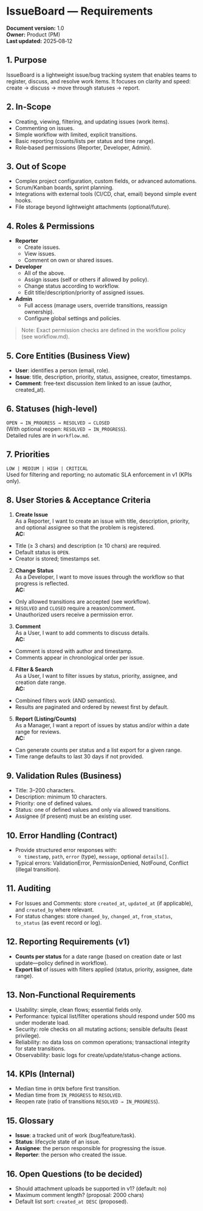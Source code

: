 # IssueBoard — Requirements

**Document version:** 1.0  
**Owner:** Product (PM)  
**Last updated:** 2025‑08‑12

## 1. Purpose
IssueBoard is a lightweight issue/bug tracking system that enables teams to register, discuss, and resolve work items. It focuses on clarity and speed: create → discuss → move through statuses → report.

## 2. In‑Scope
- Creating, viewing, filtering, and updating issues (work items).
- Commenting on issues.
- Simple workflow with limited, explicit transitions.
- Basic reporting (counts/lists per status and time range).
- Role‑based permissions (Reporter, Developer, Admin).

## 3. Out of Scope
- Complex project configuration, custom fields, or advanced automations.
- Scrum/Kanban boards, sprint planning.
- Integrations with external tools (CI/CD, chat, email) beyond simple event hooks.
- File storage beyond lightweight attachments (optional/future).

## 4. Roles & Permissions
- **Reporter**
    - Create issues.
    - View issues.
    - Comment on own or shared issues.
- **Developer**
    - All of the above.
    - Assign issues (self or others if allowed by policy).
    - Change status according to workflow.
    - Edit title/description/priority of assigned issues.
- **Admin**
    - Full access (manage users, override transitions, reassign ownership).
    - Configure global settings and policies.

> Note: Exact permission checks are defined in the workflow policy (see workflow.md).

## 5. Core Entities (Business View)
- **User**: identifies a person (email, role).
- **Issue**: title, description, priority, status, assignee, creator, timestamps.
- **Comment**: free‑text discussion item linked to an issue (author, created_at).

## 6. Statuses (high‑level)
`OPEN → IN_PROGRESS → RESOLVED → CLOSED`  
(With optional reopen: `RESOLVED → IN_PROGRESS`).  
Detailed rules are in `workflow.md`.

## 7. Priorities
`LOW | MEDIUM | HIGH | CRITICAL`  
Used for filtering and reporting; no automatic SLA enforcement in v1 (KPIs only).

## 8. User Stories & Acceptance Criteria
1) **Create Issue**  
   As a Reporter, I want to create an issue with title, description, priority, and optional assignee so that the problem is registered.  
   **AC:**
- Title (≥ 3 chars) and description (≥ 10 chars) are required.
- Default status is `OPEN`.
- Creator is stored; timestamps set.

2) **Change Status**  
   As a Developer, I want to move issues through the workflow so that progress is reflected.  
   **AC:**
- Only allowed transitions are accepted (see workflow).
- `RESOLVED` and `CLOSED` require a reason/comment.
- Unauthorized users receive a permission error.

3) **Comment**  
   As a User, I want to add comments to discuss details.  
   **AC:**
- Comment is stored with author and timestamp.
- Comments appear in chronological order per issue.

4) **Filter & Search**  
   As a User, I want to filter issues by status, priority, assignee, and creation date range.  
   **AC:**
- Combined filters work (AND semantics).
- Results are paginated and ordered by newest first by default.

5) **Report (Listing/Counts)**  
   As a Manager, I want a report of issues by status and/or within a date range for reviews.  
   **AC:**
- Can generate counts per status and a list export for a given range.
- Time range defaults to last 30 days if not provided.

## 9. Validation Rules (Business)
- Title: 3–200 characters.
- Description: minimum 10 characters.
- Priority: one of defined values.
- Status: one of defined values and only via allowed transitions.
- Assignee (if present) must be an existing user.

## 10. Error Handling (Contract)
- Provide structured error responses with:
    - `timestamp`, `path`, `error` (type), `message`, optional `details[]`.
- Typical errors: ValidationError, PermissionDenied, NotFound, Conflict (illegal transition).

## 11. Auditing
- For Issues and Comments: store `created_at`, `updated_at` (if applicable), and `created_by` where relevant.
- For status changes: store `changed_by`, `changed_at`, `from_status`, `to_status` (as event record or log).

## 12. Reporting Requirements (v1)
- **Counts per status** for a date range (based on creation date or last update—policy defined in workflow).
- **Export list** of issues with filters applied (status, priority, assignee, date range).

## 13. Non‑Functional Requirements
- Usability: simple, clean flows; essential fields only.
- Performance: typical list/filter operations should respond under 500 ms under moderate load.
- Security: role checks on all mutating actions; sensible defaults (least privilege).
- Reliability: no data loss on common operations; transactional integrity for state transitions.
- Observability: basic logs for create/update/status‑change actions.

## 14. KPIs (Internal)
- Median time in `OPEN` before first transition.
- Median time from `IN_PROGRESS` to `RESOLVED`.
- Reopen rate (ratio of transitions `RESOLVED → IN_PROGRESS`).

## 15. Glossary
- **Issue**: a tracked unit of work (bug/feature/task).
- **Status**: lifecycle state of an issue.
- **Assignee**: the person responsible for progressing the issue.
- **Reporter**: the person who created the issue.

## 16. Open Questions (to be decided)
- Should attachment uploads be supported in v1? (default: no)
- Maximum comment length? (proposal: 2000 chars)
- Default list sort: `created_at DESC` (proposed).

